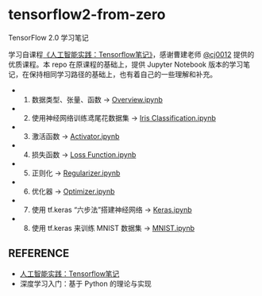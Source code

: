 # tensorflow2-from-zero

TensorFlow 2.0 学习笔记

学习自课程[《人工智能实践：Tensorflow笔记》](http://www.icourse163.org/course/PKU-1002536002#/info)，感谢曹建老师 [@cj0012](https://github.com/cj0012) 提供的优质课程。本 repo 在原课程的基础上，提供 Jupyter Notebook 版本的学习笔记，在保持相同学习路径的基础上，也有着自己的一些理解和补充。

 + 01. 数据类型、张量、函数 -> [Overview.ipynb](01.%20Overview.ipynb)
 + 02. 使用神经网络训练鸢尾花数据集 -> [Iris Classification.ipynb](02.%20Iris%20Classification.ipynb)
 + 03. 激活函数 -> [Activator.ipynb](03.%20Activator.ipynb)
 + 04. 损失函数 -> [Loss Function.ipynb](04.%20Loss%20Function.ipynb)
 + 05. 正则化 -> [Regularizer.ipynb](05.%20Regularizer.ipynb)
 + 06. 优化器 -> [Optimizer.ipynb](06.%20Optimizer.ipynb)
 + 07. 使用 tf.keras “六步法”搭建神经网络 -> [Keras.ipynb](07.%20Keras.ipynb)
 + 08. 使用 tf.keras 来训练 MNIST 数据集 -> [MNIST.ipynb](08.%20MNIST.ipynb)

## REFERENCE

 + [人工智能实践：Tensorflow笔记](http://www.icourse163.org/course/PKU-1002536002#/info)
 + 深度学习入门：基于 Python 的理论与实现
